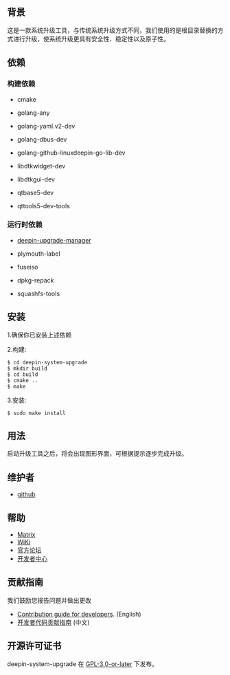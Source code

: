 ## 背景

这是一款系统升级工具，与传统系统升级方式不同，我们使用的是根目录替换的方式进行升级，使系统升级更具有安全性、稳定性以及原子性。

## 依赖 

### 构建依赖 

* cmake

* golang-any

* golang-yaml.v2-dev

* golang-dbus-dev

* golang-github-linuxdeepin-go-lib-dev
* libdtkwidget-dev

* libdtkgui-dev

* qtbase5-dev

* qttools5-dev-tools



### 运行时依赖

* [deepin-upgrade-manager](https://github.com/linuxdeepin/deepin-upgrade-manager)

* plymouth-label

* fuseiso

* dpkg-repack

* squashfs-tools

  

## 安装

1.确保你已安装上述依赖

2.构建:

```
$ cd deepin-system-upgrade
$ mkdir build
$ cd build
$ cmake ..
$ make
```

3.安装:

```
$ sudo make install
```



## 用法

启动升级工具之后，将会出现图形界面，可根据提示逐步完成升级。

## 维护者

* [github](https://github.com/l631197874)

## 帮助

* [Matrix](https://matrix.to/#/#deepin-community:matrix.org)
* [WiKi](https://wiki.deepin.org)
* [官方论坛](https://bbs.deepin.org)
* [开发者中心](https://github.com/linuxdeepin/developer-center/issues) 

## 贡献指南

我们鼓励您报告问题并做出更改

* [Contribution guide for developers](https://github.com/linuxdeepin/developer-center/wiki/Contribution-Guidelines-for-Developers-en). (English)
* [开发者代码贡献指南](https://github.com/linuxdeepin/developer-center/wiki/Contribution-Guidelines-for-Developers) (中文)


## 开源许可证书

deepin-system-upgrade 在 [GPL-3.0-or-later](LICENSE) 下发布。

